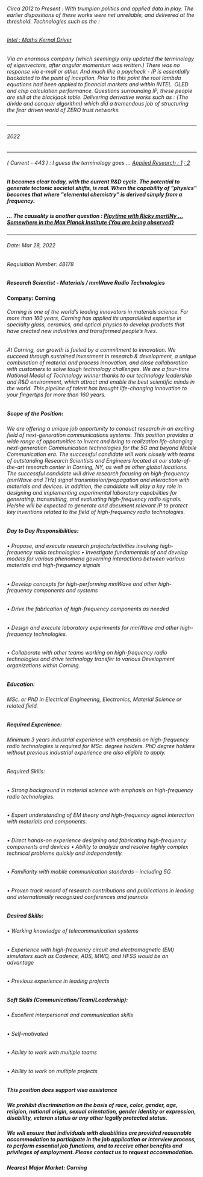 ###### Circa 2012 to Present : With trumpian politics and applied data in play. The earlier dispositions of these works were net unreliable, and delivered at the threshold. Technologies such as the : 

###### [Intel : Maths Kernal Driver](https://www.intel.com/content/www/us/en/develop/documentation/onemkl-developer-reference-fortran/top/lapack-routines/lapack-least-squares-and-eigenvalue-problem.html) 

###### Via an enormous company (which seemingly only updated the terminology of eigenvectors, after angular momentum was written.) There was no response via e-mail or other. And much like a paycheck - IP is essentially backdated to the point of inception. Prior to this point the root lambda equations had been applied to financial markets and within INTEL. OLED and chip calculation performance. Questions surrounding IP, these people are still at the blackjack table. Delivering derivative works  such as : {The divide and conquer algorithm} which did a tremendous job of structuring the fear driven world of ZERO trust networks. 
---
###### 2022
---

###### ( Current - 443 ) : I guess the terminology goes ... [Applied Research : 1](https://corningjobs.corning.com/job/Painted-Post-Research-Scientist-mmWave-Wireless-Systems-NY-14830/813340700/) [ : 2](https://corningjobs.corning.com/job/Painted-Post-Research-Scientist-mmWave-Radio-Technologies-NY-14830/764609700/) 

##### It becomes clear today, with the current R&D cycle. The potential to generate tectonic societal shifts, is real. When the capability of "physics" becomes that where "elemental chemistry" is derived simply from a frequency.

##### ... The causality is another question : [Playtime with Ricky martINy ... Somewhere in the Max Planck Institute {You are being observed}](https://www.youtube.com/watch?v=qxPdVolVi24) 

---

###### Date: Mar 28, 2022
###### Requisition Number: 48178
##### Research Scientist - Materials / mmWave Radio Technologies
#### Company: Corning
 

###### Corning is one of the world’s leading innovators in materials science. For more than 160 years, Corning has applied its unparalleled expertise in specialty glass, ceramics, and optical physics to develop products that have created new industries and transformed people’s lives.

###### At Corning, our growth is fueled by a commitment to innovation. We succeed through sustained investment in research & development, a unique combination of material and process innovation, and close collaboration with customers to solve tough technology challenges. We are a four-time National Medal of Technology winner thanks to our technology leadership and R&D environment, which attract and enable the best scientific minds in the world. This pipeline of talent has brought life-changing innovation to your fingertips for more than 160 years.

 

##### Scope of the Position:

###### We are offering a unique job opportunity to conduct research in an exciting field of next-generation communications systems. This position provides a wide range of opportunities to invent and bring to realization life-changing next-generation Communication technologies for the 5G and beyond Mobile Communication era. The successful candidate will work closely with teams of outstanding Research Scientists and Engineers located at our state-of-the-art research center in Corning, NY, as well as other global locations. The successful candidate will drive research focusing on high-frequency (mmWave and THz) signal transmission/propagation and interaction with materials and devices. In addition, the candidate will play a key role in designing and implementing experimental laboratory capabilities for generating, transmitting, and evaluating high-frequency radio signals. He/she will be expected to generate and document relevant IP to protect key inventions related to the field of high-frequency radio technologies.

 

##### Day to Day Responsibilities:

###### • Propose, and execute research projects/activities involving high-frequency radio technologies • Investigate fundamentals of and develop models for various phenomena governing interactions between various materials and high-frequency signals

###### • Develop concepts for high-performing mmWave and other high-frequency components and systems

###### • Drive the fabrication of high-frequency components as needed

###### • Design and execute laboratory experiments for mmWave and other high-frequency technologies.

###### • Collaborate with other teams working on high-frequency radio technologies and drive technology transfer to various Development organizations within Corning.


##### Education:

###### MSc. or PhD in Electrical Engineering, Electronics, Material Science or related field.

 

##### Required Experience:

###### Minimum 3 years industrial experience with emphasis on high-frequency radio technologies is required for MSc. degree holders. PhD degree holders without previous industrial experience are also eligible to apply.

 

###### Required Skills:

###### • Strong background in material science with emphasis on high-frequency radio technologies.

###### • Expert understanding of EM theory and high-frequency signal interaction with materials and components.

###### • Direct hands-on experience designing and fabricating high-frequency components and devices • Ability to analyze and resolve highly complex technical problems quickly and independently.

###### • Familiarity with mobile communication standards – including 5G

###### • Proven track record of research contributions and publications in leading and internationally recognized conferences and journals

 

##### Desired Skills:

###### • Working knowledge of telecommunication systems

###### • Experience with high-frequency circuit and electromagnetic (EM) simulators such as Cadence, ADS, MWO, and HFSS would be an advantage

###### • Previous experience in leading projects

 

##### Soft Skills (Communication/Team/Leadership):

###### • Excellent interpersonal and communication skills

###### • Self-motivated

###### • Ability to work with multiple teams

###### • Ability to work on multiple projects

 

##### This position does support visa assistance

##### We prohibit discrimination on the basis of race, color, gender, age, religion, national origin, sexual orientation, gender identity or expression, disability, veteran status or any other legally protected status.

##### We will ensure that individuals with disabilities are provided reasonable accommodation to participate in the job application or interview process, to perform essential job functions, and to receive other benefits and privileges of employment. Please contact us to request accommodation.

##### Nearest Major Market: Corning
